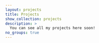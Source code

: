 ```yaml
---
layout: projects
title: Projects
show_collection: projects
description: >
  You can see all my projects here soon!
no_groups: true
---
```

